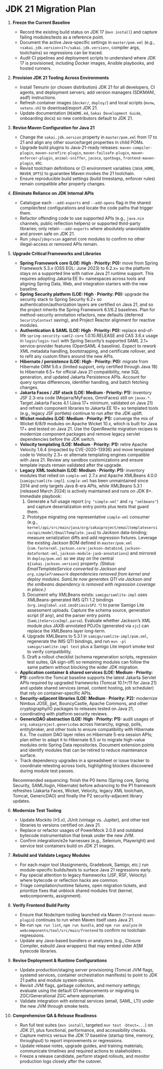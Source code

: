 # JDK 21 Migration Plan

1. **Freeze the Current Baseline**  
   - Record the existing build status on JDK 17 (`mvn install`) and capture failing modules/tests as a reference point.  
   - Document the active Java-specific settings in `master/pom.xml` (e.g., `<sakai.jdk.version>17</sakai.jdk.version>`, compiler args, toolchains) so regressions can be traced.  
   - Audit CI pipelines and deployment scripts to understand where JDK 17 is provisioned, including Docker images, Ansible playbooks, and hosted runners.

2. **Provision JDK 21 Tooling Across Environments**  
   - Install Temurin (or chosen distribution) JDK 21 for all developers, CI agents, and deployment servers; add version managers (SDKMAN!, asdf) instructions.  
   - Refresh container images (`docker/`, `deploy/`) and local scripts (`mvnw`, `setenv.sh`) to download/export JDK 21.  
   - Update documentation (`README.md`, `Sakai Development Guide`, onboarding docs) so new contributors default to JDK 21.

3. **Revise Maven Configuration for Java 21**  
   - Change the `sakai.jdk.version` property in `master/pom.xml` from 17 to 21 and align any other source/target properties in child POMs.  
   - Upgrade build plugins to Java-21-ready releases: `maven-compiler-plugin`, `maven-surefire-plugin`, `maven-failsafe-plugin`, `maven-enforcer-plugin`, `animal-sniffer`, `jacoco`, `spotbugs`, `frontend-maven-plugin`, etc.  
   - Revisit toolchain definitions or CI environment variables (`JAVA_HOME`, `MAVEN_OPTS`) to guarantee Maven invokes the 21 toolchain.  
   - Ensure reproducible build settings (build timestamp, enforcer rules) remain compatible after property changes.

4. **Eliminate Reliance on JDK Internal APIs**  
   - Catalogue each `--add-exports` and `--add-opens` flag in the shared compiler/test configurations and locate the code paths that trigger them.  
   - Refactor offending code to use supported APIs (e.g., `java.nio` channels, public reflection helpers) or supported third-party libraries; only retain `--add-exports` where absolutely unavoidable and proven safe on JDK 21.  
   - Run `jdeps`/`jdeprscan` against core modules to confirm no other illegal-access or removed APIs remain.

5. **Upgrade Critical Frameworks and Libraries**  
   - **Spring Framework core (LOE: High · Priority: P0):** move from Spring Framework 5.3.x (OSS EOL: June 2023) to 6.2.x+ so the platform stays on a supported line with native Java 21 runtime support. This requires adopting Jakarta EE 9+ namespaces across tools and aligning Spring Data, Web, and integration starters with the new baseline.  
   - **Spring Security platform (LOE: High · Priority: P0):** upgrade the security stack to Spring Security 6.2+ so authentication/authorization layers are certified on Java 21, and so the project inherits the Spring Framework 6.1/6.2 baselines. Plan for method-security annotation refactors, new defaults (deferred `SecurityContext` saving), and Project Reactor alignment for reactive modules.  
   - **Authentication & SAML (LOE: High · Priority: P0):** replace end-of-life `spring-security-saml2-core` 1.0.10.RELEASE and CAS 3.6.x usage in `login/login-tool` with Spring Security’s supported SAML 2.1+ service-provider features (OpenSAML 4 baseline). Expect to rework XML metadata handling, bootstrapping, and certificate rollover, and to refit any custom filters around the new APIs.  
   - **Hibernate / persistence (LOE: High · Priority: P0):** migrate from Hibernate ORM 5.6.x (limited support, only certified through Java 18) to Hibernate 6.5+ for official Java 21 compatibility, new SQL generation, and updated Jakarta Persistence APIs. Account for query syntax differences, identifier handling, and batch fetching changes.  
   - **Jakarta Faces / JSF stack (LOE: Medium · Priority: P1):** inventory JSF 2.3-era code (Mojarra/MyFaces, OmniFaces) still on `javax.*`. Target Jakarta Faces 4.1 (Java 17+ minimum, validated on Java 21) and refresh component libraries to Jakarta EE 10+ so templated tools (e.g., legacy JSF portlets) continue to run after the JDK uplift.  
   - **Wicket modules (LOE: Medium · Priority: P1):** converge the mix of Wicket 6/8/9 modules on Apache Wicket 10.x, which is built for Java 17+ and tested on Java 21. Use the OpenRewrite migration recipes to modernize component packages and remove legacy servlet dependencies before the JDK switch.  
   - **Velocity templating (LOE: Medium · Priority: P1):** retire Apache Velocity 1.6.4 (impacted by CVE-2020-13936) and move templated code to Velocity 2.3+ or alternate templating engines compatible with Java 21. Review any sandbox customizations and ensure template inputs remain validated after the upgrade.  
   - **Legacy XML toolchain (LOE: Medium · Priority: P1):** inventory modules that relied on `simple-xml` 2.7.x and Apache XMLBeans 4.0.0 (`samigo/samlite-impl`). `simple-xml` has been unmaintained since 2014 and only targets Java 8-era APIs, while XMLBeans 5.3.1 (released March 2024) is actively maintained and runs on JDK 8+. Immediate playbook:  
      1. Generate a full usage report (`rg "simple-xml"` and `rg "xmlbeans"`) and capture deserialization entry points plus tests that guard them.  
      2. Prototype migrating one representative `simple-xml` consumer (e.g., `kernel/api/src/main/java/org/sakaiproject/emailtemplateservice/api/model/EmailTemplate.java`) to Jackson data-binding; measure serialization diffs and add regression fixtures. Leverage the existing Jackson BOM defined in `master/pom.xml` (`com.fasterxml.jackson.core:jackson-databind`, `jackson-dataformat-xml`, `jackson-module-jaxb-annotations`) and mirrored in `deploy/pom.xml` so we stay on the central `${sakai.jackson.version}` property. *(Status: EmailTemplateService converted to Jackson and `org.simpleframework` dependencies removed from kernel and deploy modules. SamLite now generates QTI via Jackson and the xmlbeans dependency is removed with regression coverage in place.)*  
      3. Document why XMLBeans exists: `samigo/samlite-impl` uses XMLBeans-generated IMS QTI 1.2 bindings (`org.imsglobal.xsd.imsQtiasiv1P2.*`) to parse Samigo Lite assessment uploads. Capture the schema source, generation script (if any), and the parser entry points (`SamLiteServiceImpl.parse`). Evaluate whether Jackson’s XML module plus JAXB-annotated POJOs (generated via `xjc`) can replace the XMLBeans layer long-term.  
      4. Upgrade XMLBeans to 5.3.1 in `samigo/samlite-impl/pom.xml`, regenerate the IMS QTI bindings, and run `mvn -pl samigo/samlite-impl test` plus a Samigo Lite import smoke test to verify compatibility.  
      5. Draft a rollout checklist (schema regeneration scripts, regression test suites, QA sign-off) so remaining modules can follow the same pattern without blocking the wider JDK migration.  
   - **Application container & shared services (LOE: Medium · Priority: P1):** confirm the Tomcat baseline supports the latest Jakarta Servlet APIs required by upgraded frameworks (Tomcat 10.1+/11 for Java 21) and update shared services (email, content hosting, job scheduler) that rely on container-specific APIs.  
   - **Security-adjacent libraries (LOE: Medium · Priority: P2):** modernize Nimbus JOSE, jjwt, BouncyCastle, Apache Commons, and other cryptography/IO packages to releases tested on Java 21, coordinating with platform security reviews.  
   - **GenericDAO abstraction (LOE: High · Priority: P1):** audit usages of `org.sakaiproject.genericdao` across hierarchy, signup, polls, entitybroker, and other tools to ensure compatibility with Hibernate 6.x. The custom DAO layer relies on Hibernate 5-era session APIs; plan either to adapt it to Hibernate 6.5 or to migrate high-value modules onto Spring Data repositories. Document extension points and identify modules that can be retired to reduce maintenance surface.  
   - Track dependency upgrades in a spreadsheet or issue tracker to coordinate retesting across tools, highlighting blockers discovered during module test passes.

   Recommended sequencing: finish the P0 items (Spring core, Spring Security, SAML/login, Hibernate) before advancing to the P1 framework refreshes (Jakarta Faces, Wicket, Velocity, legacy XML toolchain, Tomcat, GenericDAO) and finally the P2 security-adjacent library updates.

6. **Modernize Test Tooling**  
   - Update Mockito (≥5.x), JUnit (vintage vs. Jupiter), and other test libraries to versions certified on Java 21.  
   - Replace or refactor usages of PowerMock 2.0.9 and outdated bytecode instrumentation that break under the new JVM.  
   - Confirm integration/e2e harnesses (e.g., Selenium, Playwright) and service test containers build on JDK 21 images.

7. **Rebuild and Validate Legacy Modules**  
   - For each major tool (Assignments, Gradebook, Samigo, etc.) run module-specific builds/tests to surface Java 21 regressions early.  
   - Pay special attention to legacy frameworks (JSF, RSF, Velocity) where bytecode or reflection hacks are common.  
   - Triage compilation/runtime failures, open migration tickets, and prioritize fixes that unblock shared modules first (kernel, webcomponents, assignment).

8. **Verify Frontend Build Parity**  
   - Ensure that Node/npm tooling launched via Maven (`frontend-maven-plugin`) continues to run when Maven itself uses Java 21.  
   - Re-run `npm run lint`, `npm run bundle`, and `npm run analyze` in `webcomponents/tool/src/main/frontend` to confirm no toolchain regressions.  
   - Update any Java-based bundlers or analyzers (e.g., Closure Compiler, esbuild Java wrappers) that may embed older ASM bytecode libraries.

9. **Revise Deployment & Runtime Configurations**  
   - Update production/staging server provisioning (Tomcat JVM flags, systemd services, container orchestration manifests) to point to JDK 21 paths and module system options.  
   - Revisit JVM flags, garbage collectors, and memory settings; evaluate using the default G1 enhancements or migrating to ZGC/Generational ZGC where appropriate.  
   - Validate integration with external services (email, SAML, LTI) under the new JVM through smoke tests.

10. **Comprehensive QA & Release Readiness**  
    - Run full test suites (`mvn install`, targeted `mvn test -Dtest=...`) on JDK 21, plus functional, performance, and accessibility checks.  
    - Capture metrics versus the JDK 17 baseline (startup time, memory, throughput) to report improvements or regressions.  
    - Update release notes, upgrade guides, and training materials; communicate timelines and required actions to stakeholders.  
    - Freeze a release candidate, perform staged rollouts, and monitor production logs closely after the cutover.
